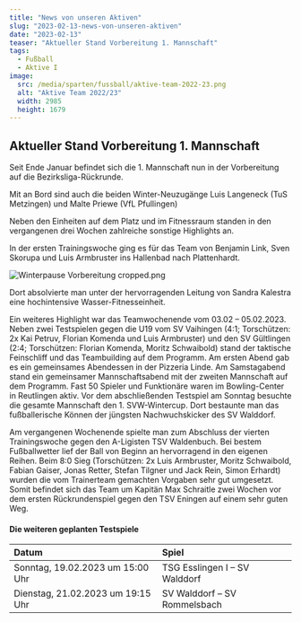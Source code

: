 ```yaml
---
title: "News von unseren Aktiven"
slug: "2023-02-13-news-von-unseren-aktiven"
date: "2023-02-13"
teaser: "Aktueller Stand Vorbereitung 1. Mannschaft"
tags:
  - Fußball
  - Aktive I
image:
  src: /media/sparten/fussball/aktive-team-2022-23.png
  alt: "Aktive Team 2022/23"
  width: 2985
  height: 1679 
---
```

## Aktueller Stand Vorbereitung 1. Mannschaft

Seit Ende Januar befindet sich die 1. Mannschaft nun in der Vorbereitung auf die Bezirksliga-Rückrunde.

Mit an Bord sind auch die beiden Winter-Neuzugänge Luis Langeneck (TuS Metzingen) und Malte Priewe (VfL Pfullingen)

Neben den Einheiten auf dem Platz und im Fitnessraum standen in den vergangenen drei Wochen zahlreiche sonstige Highlights an.

In der ersten Trainingswoche ging es für das Team von Benjamin Link, Sven Skorupa und Luis Armbruster ins Hallenbad nach Plattenhardt.

![Winterpause Vorbereitung cropped.png](/uploads/Winterpause_Vorbereitung_cropped_755b40e044.png)

Dort absolvierte man unter der hervorragenden Leitung von Sandra Kalestra eine hochintensive Wasser-Fitnesseinheit.

Ein weiteres Highlight war das Teamwochenende vom 03.02 – 05.02.2023. Neben zwei Testspielen gegen die U19 vom SV Vaihingen (4:1; Torschützen: 2x Kai Petruv, Florian Komenda und Luis Armbruster) und den SV Gültlingen (2:4; Torschützen: Florian Komenda, Moritz Schwaibold) stand der taktische Feinschliff und das Teambuilding auf dem Programm. Am ersten Abend gab es ein gemeinsames Abendessen in der Pizzeria Linde. Am Samstagabend stand ein gemeinsamer Mannschaftsabend mit der zweiten Mannschaft auf dem Programm. Fast 50 Spieler und Funktionäre waren im Bowling-Center in Reutlingen aktiv. Vor dem abschließenden Testspiel am Sonntag besuchte die gesamte Mannschaft den 1. SVW-Wintercup. Dort bestaunte man das fußballerische Können der jüngsten Nachwuchskicker des SV Walddorf.

Am vergangenen Wochenende spielte man zum Abschluss der vierten Trainingswoche gegen den A-Ligisten TSV Waldenbuch. Bei bestem Fußballwetter lief der Ball von Beginn an hervorragend in den eigenen Reihen. Beim 8:0 Sieg (Torschützen: 2x Luis Armbruster, Moritz Schwaibold, Fabian Gaiser, Jonas Retter, Stefan Tilgner und Jack Rein, Simon Erhardt) wurden die vom Trainerteam gemachten Vorgaben sehr gut umgesetzt. Somit befindet sich das Team um Kapitän Max Schraitle zwei Wochen vor dem ersten Rückrundenspiel gegen den TSV Eningen auf einem sehr guten Weg.

#### Die weiteren geplanten Testspiele

| Datum | Spiel |
| :--- | :--- |
| Sonntag, 19.02.2023 um 15:00 Uhr | TSG Esslingen I – SV Walddorf |
| Dienstag, 21.02.2023 um 19:15 Uhr | SV Walddorf – SV Rommelsbach |

